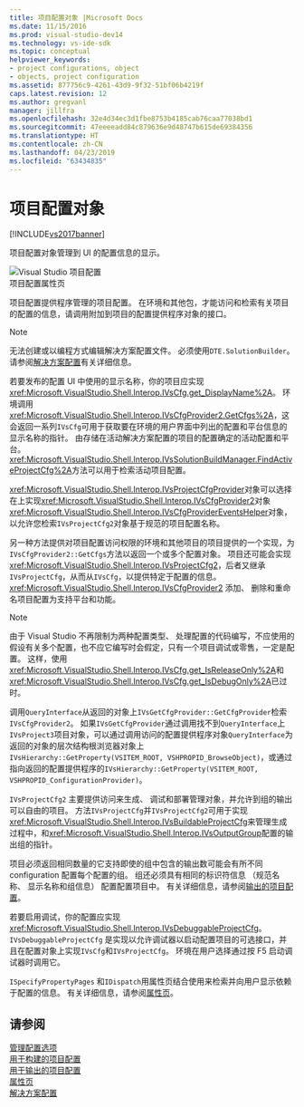 ```yaml
---
title: 项目配置对象 |Microsoft Docs
ms.date: 11/15/2016
ms.prod: visual-studio-dev14
ms.technology: vs-ide-sdk
ms.topic: conceptual
helpviewer_keywords:
- project configurations, object
- objects, project configuration
ms.assetid: 877756c9-4261-43d9-9f32-51bf06b4219f
caps.latest.revision: 12
ms.author: gregvanl
manager: jillfra
ms.openlocfilehash: 32e4d34ec3d1fbe8753b4185cab76caa77038bd1
ms.sourcegitcommit: 47eeeeadd84c879636e9d48747b615de69384356
ms.translationtype: HT
ms.contentlocale: zh-CN
ms.lasthandoff: 04/23/2019
ms.locfileid: "63434835"
---
```

# <a name="project-configuration-object"></a>项目配置对象
[!INCLUDE[vs2017banner](../../includes/vs2017banner.md)]

项目配置对象管理到 UI 的配置信息的显示。  
  
 ![Visual Studio 项目配置](../../extensibility/internals/media/vsprojectcfg.gif "vsProjectCfg")  
项目配置属性页  
  
 项目配置提供程序管理的项目配置。 在环境和其他包，才能访问和检索有关项目的配置的信息，请调用附加到项目的配置提供程序对象的接口。  
  
> [!NOTE]
> 无法创建或以编程方式编辑解决方案配置文件。 必须使用`DTE.SolutionBuilder`。 请参阅[解决方案配置](../../extensibility/internals/solution-configuration.md)有关详细信息。  
  
 若要发布的配置 UI 中使用的显示名称，你的项目应实现<xref:Microsoft.VisualStudio.Shell.Interop.IVsCfg.get_DisplayName%2A>。 环境调用<xref:Microsoft.VisualStudio.Shell.Interop.IVsCfgProvider2.GetCfgs%2A>，这会返回一系列`IVsCfg`可用于获取要在环境的用户界面中列出的配置和平台信息的显示名称的指针。 由存储在活动解决方案配置的项目的配置确定的活动配置和平台。 <xref:Microsoft.VisualStudio.Shell.Interop.IVsSolutionBuildManager.FindActiveProjectCfg%2A>方法可以用于检索活动项目配置。  
  
 <xref:Microsoft.VisualStudio.Shell.Interop.IVsProjectCfgProvider>对象可以选择在上实现<xref:Microsoft.VisualStudio.Shell.Interop.IVsCfgProvider2>对象<xref:Microsoft.VisualStudio.Shell.Interop.IVsCfgProviderEventsHelper>对象，以允许您检索`IVsProjectCfg2`对象基于规范的项目配置名称。  
  
 另一种方法提供对项目配置访问权限的环境和其他项目的项目提供的一个实现，为`IVsCfgProvider2::GetCfgs`方法以返回一个或多个配置对象。 项目还可能会实现<xref:Microsoft.VisualStudio.Shell.Interop.IVsProjectCfg2>，后者又继承`IVsProjectCfg`，从而从`IVsCfg`，以提供特定于配置的信息。 <xref:Microsoft.VisualStudio.Shell.Interop.IVsCfgProvider2> 添加、 删除和重命名项目配置为支持平台和功能。  
  
> [!NOTE]
> 由于 Visual Studio 不再限制为两种配置类型、 处理配置的代码编写，不应使用的假设有关多个配置，也不应它编写时会假定，只有一个项目调试或零售，一定是配置。 这样，使用<xref:Microsoft.VisualStudio.Shell.Interop.IVsCfg.get_IsReleaseOnly%2A>和<xref:Microsoft.VisualStudio.Shell.Interop.IVsCfg.get_IsDebugOnly%2A>已过时。  
  
 调用`QueryInterface`从返回的对象上`IVsGetCfgProvider::GetCfgProvider`检索`IVsCfgProvider2`。 如果`IVsGetCfgProvider`通过调用找不到`QueryInterface`上`IVsProject3`项目对象，可以通过调用访问的配置提供程序对象`QueryInterface`为返回的对象的层次结构根浏览器对象上`IVsHierarchy::GetProperty(VSITEM_ROOT, VSHPROPID_BrowseObject)`，或通过指向返回的配置提供程序的`IVsHierarchy::GetProperty(VSITEM_ROOT, VSHPROPID_ConfigurationProvider)`。  
  
 `IVsProjectCfg2` 主要提供访问来生成、 调试和部署管理对象，并允许到组的输出可以自由的项目。 方法`IVsProjectCfg`并`IVsProjectCfg2`可用于实现<xref:Microsoft.VisualStudio.Shell.Interop.IVsBuildableProjectCfg>来管理生成过程中，和<xref:Microsoft.VisualStudio.Shell.Interop.IVsOutputGroup>配置的输出组的指针。  
  
 项目必须返回相同数量的它支持即使的组中包含的输出数可能会有所不同 configuration 配置每个配置的组。 组还必须具有相同的标识符信息 （规范名称、 显示名称和组信息） 配置配置项目中。 有关详细信息，请参阅[输出的项目配置](../../extensibility/internals/project-configuration-for-output.md)。  
  
 若要启用调试，你的配置应实现<xref:Microsoft.VisualStudio.Shell.Interop.IVsDebuggableProjectCfg>。 `IVsDebuggableProjectCfg` 是实现以允许调试器以启动配置项目的可选接口，并且在配置对象上实现`IVsCfg`和`IVsProjectCfg`。 环境在用户选择通过按 F5 启动调试器时调用它。  
  
 `ISpecifyPropertyPages` 和`IDispatch`用属性页结合使用来检索并向用户显示依赖于配置的信息。 有关详细信息，请参阅[属性页](../../extensibility/internals/property-pages.md)。  
  
## <a name="see-also"></a>请参阅  
 [管理配置选项](../../extensibility/internals/managing-configuration-options.md)   
 [用于构建的项目配置](../../extensibility/internals/project-configuration-for-building.md)   
 [用于输出的项目配置](../../extensibility/internals/project-configuration-for-output.md)   
 [属性页](../../extensibility/internals/property-pages.md)   
 [解决方案配置](../../extensibility/internals/solution-configuration.md)
